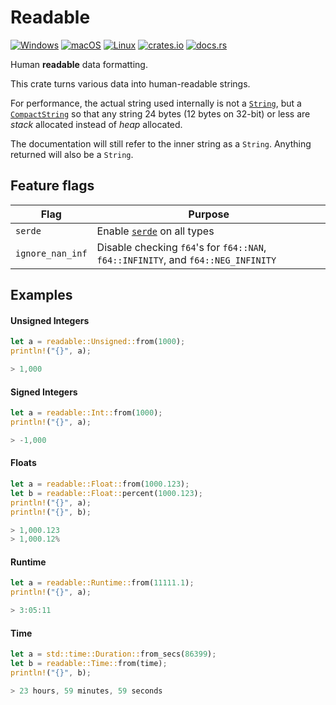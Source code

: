 # Readable
[![Windows](https://github.com/hinto-janai/readable/actions/workflows/windows.yml/badge.svg)](https://github.com/hinto-janai/readable/actions/workflows/windows.yml) [![macOS](https://github.com/hinto-janai/readable/actions/workflows/macos.yml/badge.svg)](https://github.com/hinto-janai/readable/actions/workflows/macos.yml) [![Linux](https://github.com/hinto-janai/readable/actions/workflows/linux.yml/badge.svg)](https://github.com/hinto-janai/readable/actions/workflows/linux.yml) [![crates.io](https://img.shields.io/crates/v/readable.svg)](https://crates.io/crates/readable) [![docs.rs](https://docs.rs/readable/badge.svg)](https://docs.rs/readable)

Human **readable** data formatting.

This crate turns various data into human-readable strings.

For performance, the actual string used internally is not a [`String`](https://doc.rust-lang.org/std/string/struct.String.html), but a [`CompactString`](https://docs.rs/compact_str) so that any string 24 bytes (12 bytes on 32-bit) or less are _stack_ allocated instead of _heap_ allocated.

The documentation will still refer to the inner string as a `String`. Anything returned will also be a `String`.

## Feature flags
| Flag             | Purpose |
|------------------|---------|
| `serde`          | Enable [`serde`](https://docs.rs/serde) on all types
| `ignore_nan_inf` | Disable checking `f64`'s for `f64::NAN`, `f64::INFINITY`, and `f64::NEG_INFINITY`

## Examples
#### Unsigned Integers
```rust
let a = readable::Unsigned::from(1000);
println!("{}", a);

> 1,000
```

#### Signed Integers
```rust
let a = readable::Int::from(1000);
println!("{}", a);

> -1,000
```

#### Floats
```rust
let a = readable::Float::from(1000.123);
let b = readable::Float::percent(1000.123);
println!("{}", a);
println!("{}", b);

> 1,000.123
> 1,000.12%
```

#### Runtime
```rust
let a = readable::Runtime::from(11111.1);
println!("{}", a);

> 3:05:11
```

#### Time
```rust
let a = std::time::Duration::from_secs(86399);
let b = readable::Time::from(time);
println!("{}", b);

> 23 hours, 59 minutes, 59 seconds
```
